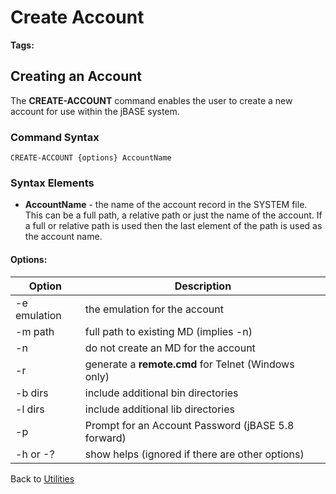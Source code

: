 # Create Account

<PageHeader />

**Tags:**
<badge text='account' vertical='middle' />
<badge text='create ' vertical='middle' />
<badge text='create-account' vertical='middle' />

## Creating an Account

The **CREATE-ACCOUNT** command enables the user to create a new account for use within the jBASE system.

### Command Syntax

```
CREATE-ACCOUNT {options} AccountName
```

### Syntax Elements

- **AccountName** - the name of the account record in the SYSTEM file. This can be a full path, a relative path or just the name of the account. If a full or relative path is used then the last element of the path is used as the account name.

#### Options:

| Option | Description |
| --- | --- |
| -e emulation | the emulation for the account |
| -m path      | full path to existing MD (implies -n) |
| -n           | do not create an MD for the account |
| -r           | generate a **remote.cmd** for Telnet (Windows only) |
| -b dirs      | include additional bin directories |
| -l dirs      | include additional lib directories |
| -p           | Prompt for an Account Password (jBASE 5.8 forward) |
| -h or -?     | show helps (ignored if there are other options) |

Back to [Utilities](./../utilities)

<PageFooter />
